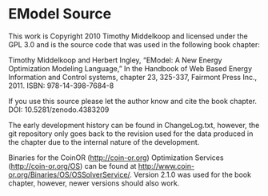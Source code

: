 EModel Source
=============

This work is Copyright 2010 Timothy Middelkoop and licensed under the GPL 3.0 and is the source code that was used in the following book chapter:

Timothy Middelkoop and Herbert Ingley, “EModel: A New Energy Optimization Modeling Language,” In the Handbook of Web Based Energy Information and Control systems, chapter 23, 325-337, Fairmont Press Inc., 2011. ISBN: 978-14-398-7684-8

If you use this source please let the author know and cite the book chapter. DOI: 10.5281/zenodo.4383209

The early development history can be found in ChangeLog.txt, however, the git repository only goes back to the revision used for the data produced in the chapter due to the internal nature of the development.

Binaries for the CoinOR (http://coin-or.org) Optimization Services (http://coin-or.org/OS) can be found at http://www.coin-or.org/Binaries/OS/OSSolverService/.  Version 2.1.0 was used for the book chapter, however, newer versions should also work.



